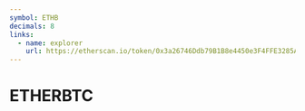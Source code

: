 ```yaml
---
symbol: ETHB
decimals: 8
links:
  - name: explorer
    url: https://etherscan.io/token/0x3a26746Ddb79B1B8e4450e3F4FFE3285A307387E
---
```


# ETHERBTC
